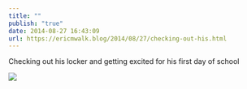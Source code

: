 ```yaml
---
title: ""
publish: "true"
date: 2014-08-27 16:43:09
url: https://ericmwalk.blog/2014/08/27/checking-out-his.html
---
```


Checking out his locker and getting excited for his first day of school

![](https://ericmwalk.blog/uploads/2022/1549f2d038.jpg)